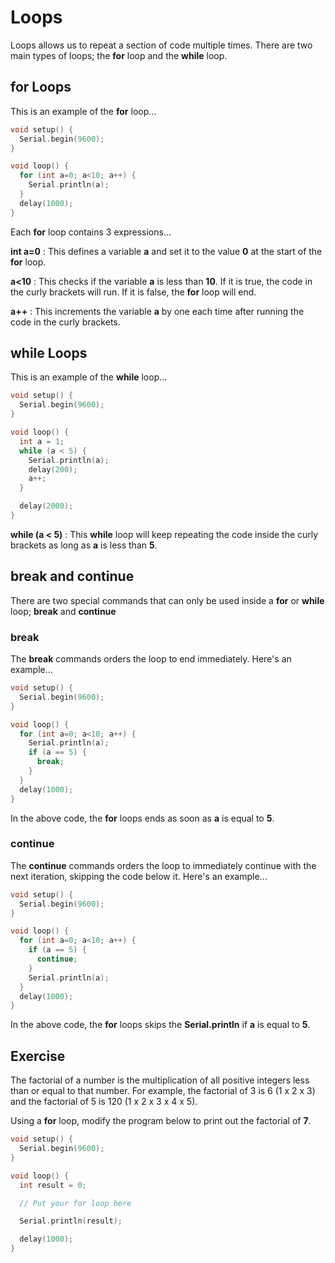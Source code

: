 # Loops

Loops allows us to repeat a section of code multiple times.
There are two main types of loops; the **for** loop and the **while** loop.

## for Loops

This is an example of the **for** loop...

```cpp hl_lines="6 7 8"
void setup() {
  Serial.begin(9600);
}

void loop() {
  for (int a=0; a<10; a++) {
    Serial.println(a);
  }
  delay(1000);
}
```

Each **for** loop contains 3 expressions...

**int a=0** : This defines a variable **a** and set it to the value **0** at the start of the **for** loop.

**a&lt;10** : This checks if the variable **a** is less than **10**.
If it is true, the code in the curly brackets will run.
If it is false, the **for** loop will end.

**a++** : This increments the variable **a** by one each time after running the code in the curly brackets.

## while Loops

This is an example of the **while** loop...

```cpp hl_lines="7 8 9 10 11"
void setup() {
  Serial.begin(9600);
}

void loop() {
  int a = 1;
  while (a < 5) {
    Serial.println(a);
    delay(200);
    a++;
  }

  delay(2000);
}
```

**while (a &lt; 5)** : This **while** loop will keep repeating the code inside the curly brackets as long as **a** is less than **5**.

## break and continue

There are two special commands that can only be used inside a **for** or **while** loop; **break** and **continue**

### break

The **break** commands orders the loop to end immediately.
Here's an example...

```cpp hl_lines="8 9 10"
void setup() {
  Serial.begin(9600);
}

void loop() {
  for (int a=0; a<10; a++) {
    Serial.println(a);
    if (a == 5) {
      break;
    }
  }
  delay(1000);
}
```

In the above code, the **for** loops ends as soon as **a** is equal to **5**.

### continue

The **continue** commands orders the loop to immediately continue with the next iteration, skipping the code below it.
Here's an example...

```cpp hl_lines="7 8 9"
void setup() {
  Serial.begin(9600);
}

void loop() {
  for (int a=0; a<10; a++) {
    if (a == 5) {
      continue;
    }
    Serial.println(a);
  }
  delay(1000);
}
```

In the above code, the **for** loops skips the **Serial.println** if **a** is equal to **5**.

## Exercise

The factorial of a number is the multiplication of all positive integers less than or equal to that number.
For example, the factorial of 3 is 6 (1 x 2 x 3) and the factorial of 5 is 120 (1 x 2 x 3 x 4 x 5).

Using a **for** loop, modify the program below to print out the factorial of **7**.

```cpp hl_lines="8"
void setup() {
  Serial.begin(9600);
}

void loop() {
  int result = 0;

  // Put your for loop here

  Serial.println(result);

  delay(1000);
}
```
